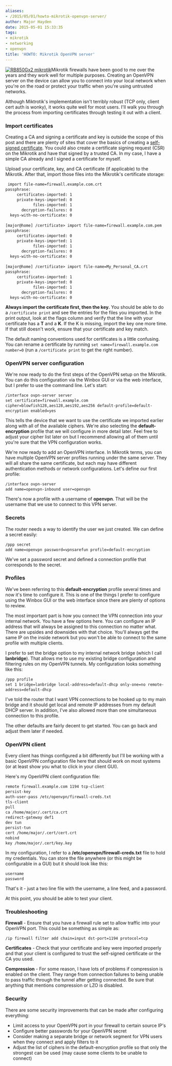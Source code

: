 ```yaml
---
aliases:
- /2015/05/01/howto-mikrotik-openvpn-server/
author: Major Hayden
date: 2015-05-01 15:33:35
tags:
- mikrotik
- networking
- openvpn
title: 'HOWTO: Mikrotik OpenVPN server'
---
```


[<img src="/wp-content/uploads/2015/05/rb850_picture-300x300.jpg" alt="RB850Gx2 mikrotik" width="300" height="300" class="alignright size-medium wp-image-5543" srcset="/wp-content/uploads/2015/05/rb850_picture-300x300.jpg 300w, /wp-content/uploads/2015/05/rb850_picture-150x150.jpg 150w, /wp-content/uploads/2015/05/rb850_picture.jpg 800w" sizes="(max-width: 300px) 100vw, 300px" />][1]Mikrotik firewalls have been good to me over the years and they work well for multiple purposes. Creating an OpenVPN server on the device can allow you to connect into your local network when you're on the road or protect your traffic when you're using untrusted networks.

Although Miktrotik's implementation isn't terribly robust (TCP only, client cert auth is wonky), it works quite well for most users. I'll walk you through the process from importing certificates through testing it out with a client.

<!--more-->

### Import certificates

Creating a CA and signing a certificate and key is outside the scope of this post and there are plenty of sites that cover the basics of creating a [self-signed certificate][2]. You could also create a certificate signing request (CSR) on the Mikrotik and have that signed by a trusted CA. In my case, I have a simple CA already and I signed a certificate for myself.

Upload your certificate, key, and CA certificate (if applicable) to the Mikrotik. After that, import those files into the Mikrotik's certificate storage:

```
 import file-name=firewall.example.com.crt
passphrase:
     certificates-imported: 1
     private-keys-imported: 0
            files-imported: 1
       decryption-failures: 0
  keys-with-no-certificate: 0

[major@home] /certificate> import file-name=firewall.example.com.pem
passphrase:
     certificates-imported: 0
     private-keys-imported: 1
            files-imported: 1
       decryption-failures: 0
  keys-with-no-certificate: 0

[major@home] /certificate> import file-name=My_Personal_CA.crt
passphrase:
     certificates-imported: 1
     private-keys-imported: 0
            files-imported: 1
       decryption-failures: 0
  keys-with-no-certificate: 0
```


**Always import the certificate first, then the key.** You should be able to do a `/certificate print` and see the entries for the files you imported. In the print output, look at the flags column and verify that the line with your certificate has a **T** and a **K**. If the K is missing, import the key one more time. If that still doesn't work, ensure that your certificate and key match.

The default naming conventions used for certificates is a little confusing. You can rename a certificate by running `set name=firewall.example.com number=0` (run a `/certificate print` to get the right number).

### OpenVPN server configuration

We're now ready to do the first steps of the OpenVPN setup on the Mikrotik. You can do this configuration via the Winbox GUI or via the web interface, but I prefer to use the command line. Let's start:

```
/interface ovpn-server server
set certificate=firewall.example.com cipher=blowfish128,aes128,aes192,aes256 default-profile=default-encryption enabled=yes
```


This tells the device that we want to use the certificate we imported earlier along with all of the available ciphers. We're also selecting the **default-encryption** profile that we will configure in more detail later. Feel free to adjust your cipher list later on but I recommend allowing all of them until you're sure that the VPN configuration works.

We're now ready to add an OpenVPN interface. In Mikrotik terms, you can have multiple OpenVPN server profiles running under the same server. They will all share the same certificate, but each may have different authentication methods or network configurations. Let's define our first profile:

```
/interface ovpn-server
add name=openvpn-inbound user=openvpn
```


There's now a profile with a username of **openvpn**. That will be the username that we use to connect to this VPN server.

### Secrets

The router needs a way to identify the user we just created. We can define a secret easily:

```
/ppp secret
add name=openvpn password=vpnsarefun profile=default-encryption
```


We've set a password secret and defined a connection profile that corresponds to the secret.

### Profiles

We've been referring to this **default-encryption** profile several times and now it's time to configure it. This is one of the things I prefer to configure using the Winbox GUI or the web interface since there are plenty of options to review.

The most important part is how you connect the VPN connection into your internal network. You have a few options here. You can configure an IP address that will always be assigned to this connection no matter what. There are upsides and downsides with that choice. You'll always get the same IP on the inside network but you won't be able to connect to the same profile with multiple clients.

I prefer to set the bridge option to my internal network bridge (which I call **lanbridge**). That allows me to use my existing bridge configuration and filtering rules on my OpenVPN tunnels. My configuration looks something like this:

```
/ppp profile
set 1 bridge=lanbridge local-address=default-dhcp only-one=no remote-address=default-dhcp
```


I've told the router that I want VPN connections to be hooked up to my main bridge and it should get local and remote IP addresses from my default DHCP server. In addition, I've also allowed more than one simultaneous connection to this profile.

The other defaults are fairly decent to get started. You can go back and adjust them later if needed.

### OpenVPN client

Every client has things configured a bit differently but I'll be working with a basic OpenVPN configuration file here that should work on most systems (or at least show you what to click in your client GUI).

Here's my OpenVPN client configuration file:

```
remote firewall.example.com 1194 tcp-client
persist-key
auth-user-pass /etc/openvpn/firewall-creds.txt
tls-client
pull
ca /home/major/.cert/ca.crt
redirect-gateway def1
dev tun
persist-tun
cert /home/major/.cert/cert.crt
nobind
key /home/major/.cert/key.key
```


In my configuration, I refer to a **/etc/openvpn/firewall-creds.txt** file to hold my credentials. You can store the file anywhere (or this might be configurable in a GUI) but it should look like this:

```
username
password
```


That's it - just a two line file with the username, a line feed, and a password.

At this point, you should be able to test your client.

### Troubleshooting

**Firewall** - Ensure that you have a firewall rule set to allow traffic into your OpenVPN port. This could be something as simple as:

```
/ip firewall filter add chain=input dst-port=1194 protocol=tcp
```


**Certificates** - Check that your certificate and key were imported properly and that your client is configured to trust the self-signed certificate or the CA you used.

**Compression** - For some reason, I have lots of problems if compression is enabled on the client. They range from connection failures to being unable to pass traffic through the tunnel after getting connected. Be sure that anything that mentions compression or LZO is disabled.

### Security

There are some security improvements that can be made after configuring everything:

  * Limit access to your OpenVPN port in your firewall to certain source IP's
  * Configure better passwords for your OpenVPN secret
  * Consider making a separate bridge or network segment for VPN users when they connect and apply filters to it
  * Adjust the list of ciphers in the default-encryption profile so that only the strongest can be used (may cause some clients to be unable to connect)

 [1]: /wp-content/uploads/2015/05/rb850_picture.jpg
 [2]: /2007/08/02/generate-self-signed-certificate-and-key-in-one-line/